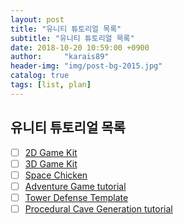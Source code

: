 ```yaml
---
layout: post
title: "유니티 튜토리얼 목록"
subtitle: "유니티 튜토리얼 목록"
date: 2018-10-20 10:59:00 +0900
author:     "karais89"
header-img: "img/post-bg-2015.jpg"
catalog: true
tags: [list, plan]
---
```


## 유니티 튜토리얼 목록

- [ ] [2D Game Kit](https://unity3d.com/kr/learn/tutorials/s/2d-game-kit)
- [ ] [3D Game Kit](https://unity3d.com/kr/learn/tutorials/s/3d-game-kit)
- [ ] [Space Chicken](https://unity3d.com/kr/learn/tutorials/s/space-chicken)
- [ ] [Adventure Game tutorial](https://unity3d.com/kr/learn/tutorials/projects/adventure-game-tutorial)
- [ ] [Tower Defense Template](https://unity3d.com/kr/learn/tutorials/s/tower-defense-template)
- [ ] [Procedural Cave Generation tutorial](https://unity3d.com/kr/learn/tutorials/s/procedural-cave-generation-tutorial)